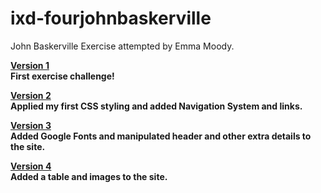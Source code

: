 # ixd-fourjohnbaskerville
John Baskerville Exercise attempted by Emma Moody.

<a href="https://emmamoodyixd.github.io/ixd-fourjohnbaskerville/1_four_john_baskerville-first_version.html" target="_blank" title="Four John Baskerville - First Version"><b>Version 1 <b></a><br>
First exercise challenge!


<a href="https://emmamoodyixd.github.io/ixd-fourjohnbaskerville/2_four_john_baskerville-second_version.html" target="_blank" title="Four John Baskerville - Second Version"><b>Version 2 <b></a><br>
Applied my first CSS styling and added Navigation System and links.


<a href="https://emmamoodyixd.github.io/ixd-fourjohnbaskerville/3_four_john_baskerville-third_version.html" target="_blank" title="Four John Baskerville - Third Version"><b>Version 3 <b></a><br>
Added Google Fonts and manipulated header and other extra details to the site.


<a href="https://emmamoodyixd.github.io/ixd-fourjohnbaskerville/4_four_john_baskerville-fourth_version.html" target="_blank" title="Four John Baskerville - Fourth Version"><b>Version 4 <b></a><br>
Added a table and images to the site.
